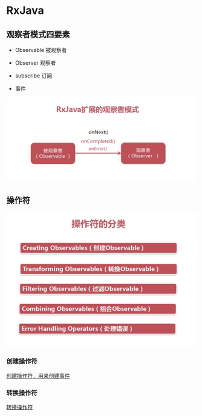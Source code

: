 # RxJava

## 观察者模式四要素

* Observable 被观察者

*  Observer 观察者

*  subscribe 订阅

*  事件

![观察者模式](/img/观察者模式.png)

## 操作符

![操作符分类](/img/操作符分类.png)

### 创建操作符

[创建操作符，用来创建事件](/doc/创建操作符.md)

### 转换操作符

[转换操作符](/doc/转换操作符.md)